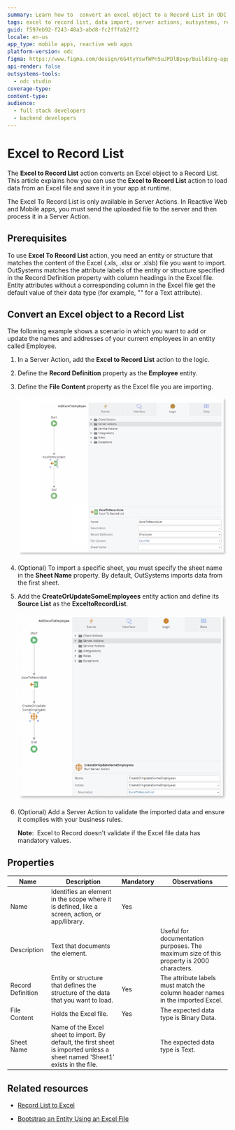 ```yaml
---
summary: Learn how to  convert an excel object to a Record List in ODC Studio
tags: excel to record list, data import, server actions, outsystems, reactive web apps
guid: f597eb92-f243-48a3-abd8-fc2fffab2ff2
locale: en-us
app_type: mobile apps, reactive web apps
platform-version: odc
figma: https://www.figma.com/design/6G4tyYswfWPn5uJPDlBpvp/Building-apps?node-id=6717-13
api-render: false
outsystems-tools:
  - odc studio
coverage-type:
content-type:
audience:
  - full stack developers
  - backend developers
---
```


# Excel to Record List

The **Excel to Record List** action converts an Excel object to a Record List. This article explains how you can use the **Excel to Record List** action to load data from an Excel file and save it in your app at runtime.

The Excel To Record List is only available in Server Actions. In Reactive Web and Mobile apps, you must send the uploaded file to the server and then process it in a Server Action.

## Prerequisites

To use **Excel To Record List** action, you need an entity or structure that matches the content of the Excel (.xls, .xlsx or .xlsb) file you want to import. OutSystems matches the attribute labels of the entity or structure specified in the Record Definition property with column headings in the Excel file. Entity attributes without a corresponding column in the Excel file get the default value of their data type (for example, "" for a Text attribute).

## Convert an Excel object to a Record List

The following example shows a scenario in which you want to add or update the names and addresses of your current employees in an entity called Employee.

1. In a Server Action, add the **Excel to Record List** action to the logic.

1. Define the **Record Definition** property as the **Employee** entity.

1. Define the **File Content** property as the Excel file you are importing.

    ![Screenshot showing the ExcelToRecordList action in a Server Action with properties for Name, Description, Record Definition, File Content, and Sheet Name.](images/excel-record-odcs.png "Excel to Record List Action in Server Action")

1. (Optional) To import a specific sheet, you must specify the sheet name in the **Sheet Name** property. By default, OutSystems imports data from the first sheet.

1. Add the **CreateOrUpdateSomeEmployees** entity action and define its **Source List** as the **ExceltoRecordList**.

    ![Screenshot showing the CreateOrUpdateSomeEmployees action in a Server Action with the SourceList property set to ExcelToRecordList.](images/action-excel-record-odcs.png "Create or Update Employees Action")

1. (Optional) Add a Server Action to validate the imported data and ensure it complies with your business rules.

    **Note**:  Excel to Record doesn't validate if the Excel file data has mandatory values.

## Properties

|Name|Description |Mandatory| Observations
|---|---|---|---|
|Name|Identifies an element in the scope where it is defined, like a screen, action, or app/library.| Yes| |
|Description| Text that documents the element.  |  | Useful for documentation purposes. The maximum size of this property is 2000 characters. |
|Record Definition|Entity or structure that defines the structure of the data that you want to load. |Yes | The attribute labels must match the column header names in the imported Excel.  |
|File Content| Holds the Excel file.| Yes | The expected data type is Binary Data.|
|Sheet Name| Name of the Excel sheet to import. By default, the first sheet is imported unless a sheet named 'Sheet1' exists in the file. |  |The expected data type is Text.                            |

## Related resources

* [Record List to Excel](record-list-excel.md)

* [Bootstrap an Entity Using an Excel File](../data/modeling/excel-bootstrap.md)
